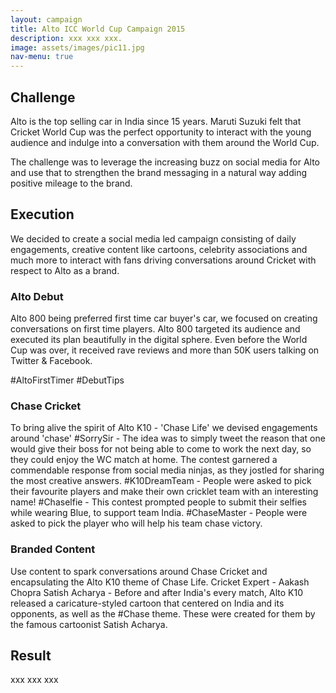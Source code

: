 ```yaml
---
layout: campaign
title: Alto ICC World Cup Campaign 2015
description: xxx xxx xxx.
image: assets/images/pic11.jpg
nav-menu: true
---
```


<h2>Challenge</h2>
<p>
Alto is the top selling car in India since 15 years. Maruti Suzuki felt that Cricket World Cup was the perfect opportunity to interact with the young audience and indulge into a conversation with them around the World Cup.
</p>
<p>
The challenge was to leverage the increasing buzz on social media for Alto and use that to strengthen the brand messaging in a natural way adding positive mileage to the brand.
</p>

<h2>Execution</h2>
<p>
We decided to create a social media led campaign consisting of daily engagements, creative content like cartoons, celebrity associations and much more to interact with fans driving conversations around Cricket with respect to Alto as a brand.
</p>

<h3>Alto Debut</h3>
<p>
Alto 800 being preferred first time car buyer's car, we focused on creating conversations on first time players. Alto 800 targeted its audience and executed its plan beautifully in the digital sphere. Even before the World Cup was over, it received rave reviews and more than 50K users talking on Twitter & Facebook.
</p>
#AltoFirstTimer #DebutTips

<h3>Chase Cricket</h3>
<p>
To bring alive the spirit of Alto K10 - 'Chase Life' we devised engagements around 'chase'
#SorrySir - The idea was to simply tweet the reason that one would give their boss for not being able to come to work the next day, so they could enjoy the WC match at home. The contest garnered a commendable response from social media ninjas, as they jostled for sharing the most creative answers.
#K10DreamTeam - People were asked to pick their favourite players and make their own cricklet team with an interesting name! #Chaselfie - This contest prompted people to submit their selfies while wearing Blue, to support team India. #ChaseMaster - People were asked to pick the player who will help his team chase victory.
</p>

<h3>Branded Content</h3>
<p>
Use content to spark conversations around Chase Cricket and encapsulating the Alto K10 theme of Chase Life.
Cricket Expert - Aakash Chopra
Satish Acharya - Before and after India's every match, Alto K10 released a caricature-styled cartoon that centered on India and its opponents, as well as the #Chase theme. These were created for them by the famous cartoonist Satish Acharya.
</p>

<h2>Result</h2>
<p>
xxx xxx xxx
</p>

